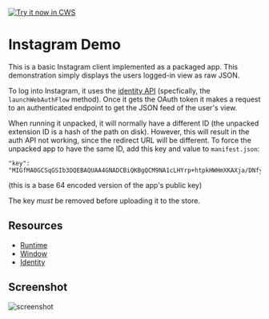 <a target="_blank" href="https://chrome.google.com/webstore/detail/baaenjnmlaejajnalldcecpdafeggelb">![Try it now in CWS](https://raw.github.com/GoogleChrome/chrome-app-samples/master/tryitnowbutton.png "Click here to install this sample from the Chrome Web Store")</a>


# Instagram Demo

This is a basic Instagram client implemented as a packaged app.  This demonstration simply displays the users logged-in view as raw JSON.

To log into Instagram, it uses the [identity API](http://developer.chrome.com/apps/identity.html) (specfically, the `launchWebAuthFlow` method). Once it gets the OAuth token it makes a request to an authenticated endpoint to get the JSON feed of the user's view.

When running it unpacked, it will normally have a different ID (the unpacked
extension ID is a hash of the path on disk). However, this will result in the
auth API not working, since the redirect URL will be different. To force the
unpacked app to have the same ID, add this key and value to `manifest.json`:

    "key": "MIGfMA0GCSqGSIb3DQEBAQUAA4GNADCBiQKBgQCM9NA1cLHYrp+htpkHWHmXKAXja/DNfyrSb2mkvfGRT/JVxbPDXJqeRXwhqwYpxgNxMxcD8skIqSy6zHWqtymzjqyFVbMg4ox7qyLC7dEMdx0TgstYjtC3KjEZNM7VM0gRlReJoQuSM/GSIGnAlUjP7Ahd1XF16JgZPICSoeFiTQIDAQAB",

(this is a base 64 encoded version of the app's public key)

The key *must* be removed before uploading it to the store.

## Resources

* [Runtime](http://developer.chrome.com/apps/app.runtime.html)
* [Window](http://developer.chrome.com/apps/app.window.html)
* [Identity](http://developer.chrome.com/apps/app.identity.html)


## Screenshot
![screenshot](/samples/instagram-auth/assets/screenshot_1280_800.png)
